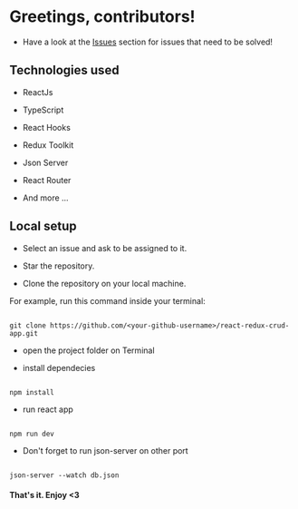 
# Greetings, contributors!

- Have a look at the [Issues](https://github.com/AlhianeDev/react-redux-crud-app/issues) section for issues that need to be solved!

## Technologies used

- ReactJs

- TypeScript

- React Hooks

- Redux Toolkit

- Json Server

- React Router

- And more ...

## Local setup

- Select an issue and ask to be assigned to it.

- Star the repository.

- Clone the repository on your local machine.

For example, run this command inside your terminal:

```

git clone https://github.com/<your-github-username>/react-redux-crud-app.git

```

- open the project folder on Terminal

- install dependecies

```

npm install

```

- run react app

```

npm run dev

```

- Don't forget to run json-server on other port

```

json-server --watch db.json

```

#### That's it. Enjoy <3
